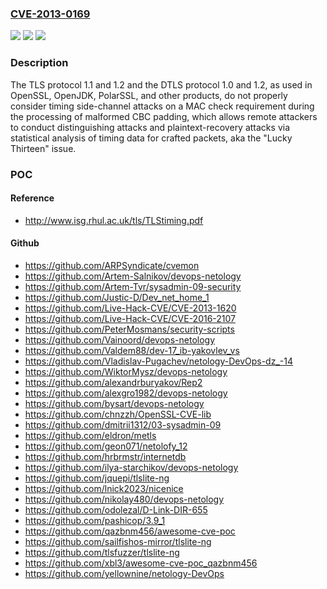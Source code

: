 ### [CVE-2013-0169](https://cve.mitre.org/cgi-bin/cvename.cgi?name=CVE-2013-0169)
![](https://img.shields.io/static/v1?label=Product&message=n%2Fa&color=blue)
![](https://img.shields.io/static/v1?label=Version&message=n%2Fa&color=blue)
![](https://img.shields.io/static/v1?label=Vulnerability&message=n%2Fa&color=brighgreen)

### Description

The TLS protocol 1.1 and 1.2 and the DTLS protocol 1.0 and 1.2, as used in OpenSSL, OpenJDK, PolarSSL, and other products, do not properly consider timing side-channel attacks on a MAC check requirement during the processing of malformed CBC padding, which allows remote attackers to conduct distinguishing attacks and plaintext-recovery attacks via statistical analysis of timing data for crafted packets, aka the "Lucky Thirteen" issue.

### POC

#### Reference
- http://www.isg.rhul.ac.uk/tls/TLStiming.pdf

#### Github
- https://github.com/ARPSyndicate/cvemon
- https://github.com/Artem-Salnikov/devops-netology
- https://github.com/Artem-Tvr/sysadmin-09-security
- https://github.com/Justic-D/Dev_net_home_1
- https://github.com/Live-Hack-CVE/CVE-2013-1620
- https://github.com/Live-Hack-CVE/CVE-2016-2107
- https://github.com/PeterMosmans/security-scripts
- https://github.com/Vainoord/devops-netology
- https://github.com/Valdem88/dev-17_ib-yakovlev_vs
- https://github.com/Vladislav-Pugachev/netology-DevOps-dz_-14
- https://github.com/WiktorMysz/devops-netology
- https://github.com/alexandrburyakov/Rep2
- https://github.com/alexgro1982/devops-netology
- https://github.com/bysart/devops-netology
- https://github.com/chnzzh/OpenSSL-CVE-lib
- https://github.com/dmitrii1312/03-sysadmin-09
- https://github.com/eldron/metls
- https://github.com/geon071/netolofy_12
- https://github.com/hrbrmstr/internetdb
- https://github.com/ilya-starchikov/devops-netology
- https://github.com/jquepi/tlslite-ng
- https://github.com/lnick2023/nicenice
- https://github.com/nikolay480/devops-netology
- https://github.com/odolezal/D-Link-DIR-655
- https://github.com/pashicop/3.9_1
- https://github.com/qazbnm456/awesome-cve-poc
- https://github.com/sailfishos-mirror/tlslite-ng
- https://github.com/tlsfuzzer/tlslite-ng
- https://github.com/xbl3/awesome-cve-poc_qazbnm456
- https://github.com/yellownine/netology-DevOps


